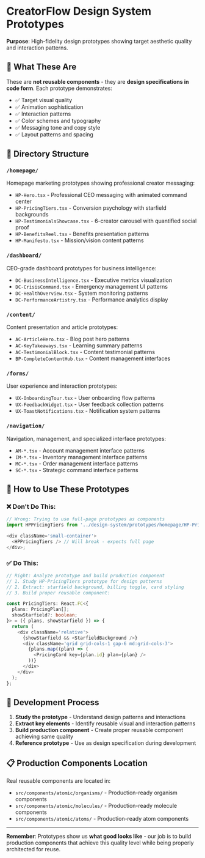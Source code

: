 # CreatorFlow Design System Prototypes

**Purpose**: High-fidelity design prototypes showing target aesthetic quality and interaction patterns.

## 🎨 What These Are

These are **not reusable components** - they are **design specifications in code form**. Each prototype demonstrates:

- ✅ Target visual quality
- ✅ Animation sophistication
- ✅ Interaction patterns
- ✅ Color schemes and typography
- ✅ Messaging tone and copy style
- ✅ Layout patterns and spacing

## 📁 Directory Structure

### `/homepage/`

Homepage marketing prototypes showing professional creator messaging:

- `HP-Hero.tsx` - Professional CEO messaging with animated command center
- `HP-PricingTiers.tsx` - Conversion psychology with starfield backgrounds
- `HP-TestimonialsShowcase.tsx` - 6-creator carousel with quantified social proof
- `HP-BenefitsReel.tsx` - Benefits presentation patterns
- `HP-Manifesto.tsx` - Mission/vision content patterns

### `/dashboard/`

CEO-grade dashboard prototypes for business intelligence:

- `DC-BusinessIntelligence.tsx` - Executive metrics visualization
- `DC-CrisisCommand.tsx` - Emergency management UI patterns
- `DC-HealthOverview.tsx` - System monitoring patterns
- `DC-PerformanceArtistry.tsx` - Performance analytics display

### `/content/`

Content presentation and article prototypes:

- `AC-ArticleHero.tsx` - Blog post hero patterns
- `AC-KeyTakeaways.tsx` - Learning summary patterns
- `AC-TestimonialBlock.tsx` - Content testimonial patterns
- `BP-CompleteContentHub.tsx` - Content management interfaces

### `/forms/`

User experience and interaction prototypes:

- `UX-OnboardingTour.tsx` - User onboarding flow patterns
- `UX-FeedbackWidget.tsx` - User feedback collection patterns
- `UX-ToastNotifications.tsx` - Notification system patterns

### `/navigation/`

Navigation, management, and specialized interface prototypes:

- `AM-*.tsx` - Account management interface patterns
- `IM-*.tsx` - Inventory management interface patterns
- `MC-*.tsx` - Order management interface patterns
- `SC-*.tsx` - Strategic command interface patterns

## 🚀 How to Use These Prototypes

### ❌ Don't Do This:

```typescript
// Wrong: Trying to use full-page prototypes as components
import HPPricingTiers from '../design-system/prototypes/homepage/HP-PricingTiers';

<div className='small-container'>
  <HPPricingTiers /> // Will break - expects full page
</div>;
```

### ✅ Do This:

```typescript
// Right: Analyze prototype and build production component
// 1. Study HP-PricingTiers prototype for design patterns
// 2. Extract: starfield background, billing toggle, card styling
// 3. Build proper reusable component:

const PricingTiers: React.FC<{
  plans: PricingPlan[];
  showStarfield?: boolean;
}> = ({ plans, showStarfield }) => {
  return (
    <div className='relative'>
      {showStarfield && <StarfieldBackground />}
      <div className='grid grid-cols-1 gap-6 md:grid-cols-3'>
        {plans.map((plan) => (
          <PricingCard key={plan.id} plan={plan} />
        ))}
      </div>
    </div>
  );
};
```

## 🎯 Development Process

1. **Study the prototype** - Understand design patterns and interactions
2. **Extract key elements** - Identify reusable visual and interaction patterns
3. **Build production component** - Create proper reusable component achieving same quality
4. **Reference prototype** - Use as design specification during development

## 📋 Production Components Location

Real reusable components are located in:

- `src/components/atomic/organisms/` - Production-ready organism components
- `src/components/atomic/molecules/` - Production-ready molecule components
- `src/components/atomic/atoms/` - Production-ready atom components

---

**Remember**: Prototypes show us **what good looks like** - our job is to build production components that achieve this quality level while being properly architected for reuse.
